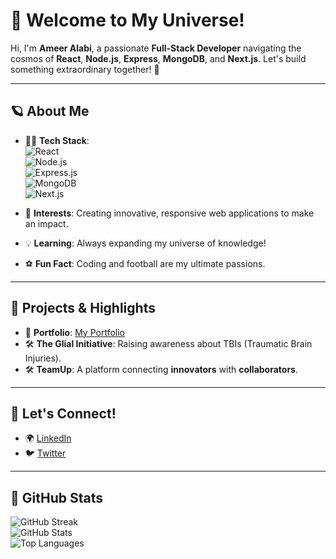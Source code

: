# 🚀 Welcome to My Universe!  

Hi, I'm **Ameer Alabi**, a passionate **Full-Stack Developer** navigating the cosmos of **React**, **Node.js**, **Express**, **MongoDB**, and **Next.js**. Let's build something extraordinary together! 🌟  

---

## 🪐 About Me  
- 👨‍💻 **Tech Stack**:  
  ![React](https://img.shields.io/badge/React-61DAFB?logo=react&logoColor=white&style=for-the-badge)  
  ![Node.js](https://img.shields.io/badge/Node.js-339933?logo=node.js&logoColor=white&style=for-the-badge)  
  ![Express.js](https://img.shields.io/badge/Express.js-000000?logo=express&logoColor=white&style=for-the-badge)  
  ![MongoDB](https://img.shields.io/badge/MongoDB-47A248?logo=mongodb&logoColor=white&style=for-the-badge)  
  ![Next.js](https://img.shields.io/badge/Next.js-000000?logo=next.js&logoColor=white&style=for-the-badge)  

- 🚀 **Interests**: Creating innovative, responsive web applications to make an impact.  
- 💡 **Learning**: Always expanding my universe of knowledge!  
- ⚽ **Fun Fact**: Coding and football are my ultimate passions.  

---

## 🌟 Projects & Highlights  
- 🌌 **Portfolio**: [My Portfolio](https://ameeralabi.vercel.app/)  
- 🛠️ **The Glial Initiative**: Raising awareness about TBIs (Traumatic Brain Injuries).  
- 🛠️ **TeamUp**: A platform connecting **innovators** with **collaborators**.  

---

## 🌠 Let's Connect!  
- 🌍 [LinkedIn](https://www.linkedin.com/in/ameer-alabi-9bb852287?)  
- 🐦 [Twitter](https://x.com/Alman_0401)  

---

## 🚀 GitHub Stats  
![GitHub Streak](https://github-readme-streak-stats.herokuapp.com/?user=AmeerAlabi&theme=radical)  
![GitHub Stats](https://github-readme-stats.vercel.app/api?username=AmeerAlabi&show_icons=true&theme=radical)  
![Top Languages](https://github-readme-stats.vercel.app/api/top-langs/?username=AmeerAlabi&layout=compact&theme=radical)  
